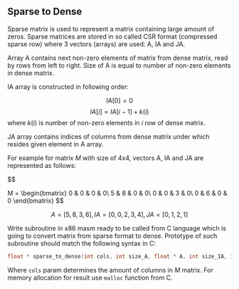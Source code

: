 ## Sparse to Dense

Sparse matrix is used to represent a matrix containing large amount of zeros.
Sparse matrices are stored in so called CSR format (compressed sparse row) where 3 vectors (arrays) are used: A, IA and JA.

Array A contains next non-zero elements of matrix from dense matrix, read by rows from left to right.
Size of A is equal to number of non-zero elements in dense matrix.

IA array is constructed in following order:

$$ IA[0] = 0 $$
$$ IA[i] = IA[i-1] + k(i) $$
where $k(i)$ is number of non-zero elements in $i$ row of dense matrix.

JA array contains indices of columns from dense matrix under which resides given element in A array.

For example for matrix $M$ with size of 4x4, vectors A, IA and JA are represented as follows:

$$

M =
\begin{bmatrix}
0 & 0 & 0 & 0\\
5 & 8 & 0 & 0\\
0 & 0 & 3 & 0\\
0 & 6 & 0 & 0
\end{bmatrix}
$$

$$
A = [5,8,3,6],
IA = [0,0,2,3,4],
JA = [0,1,2,1]
$$

Write subroutine in x86 masm ready to be called from C language which is going to convert matrix from sparse format to dense. Prototype of such subroutine should match the following syntax in C:

```c
float * sparse_to_dense(int cols, int size_A, float * A, int size_IA, int * IA, int size_JA, int * JA);
```

Where `cols` param determines the amount of columns in $M$ matrix.
For memory allocation for result use `malloc` function from C.